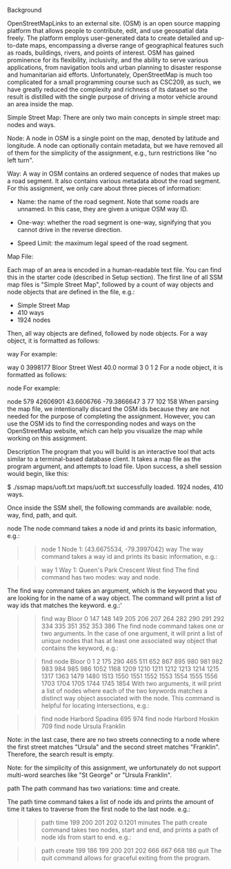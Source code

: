 
Background

OpenStreetMapLinks to an external site. (OSM) is an open source mapping platform that allows people to contribute, edit, and use geospatial data freely. The platform employs user-generated data to create detailed and up-to-date maps, encompassing a diverse range of geographical features such as roads, buildings, rivers, and points of interest. OSM has gained prominence for its flexibility, inclusivity, and the ability to serve various applications, from navigation tools and urban planning to disaster response and humanitarian aid efforts. Unfortunately, OpenStreetMap is much too complicated for a small programming course such as CSC209, as such, we have greatly reduced the complexity and richness of its dataset so the result is distilled with the single purpose of driving a motor vehicle around an area inside the map. 

Simple Street Map: There are only two main concepts in simple street map: nodes and ways.

Node: A node in OSM is a single point on the map, denoted by latitude and longitude. A node can optionally contain metadata, but we have removed all of them for the simplicity of the assignment, e.g., turn restrictions like "no left turn".

Way: A way in OSM contains an ordered sequence of nodes that makes up a road segment. It also contains various metadata about the road segment. For this assignment, we only care about three pieces of information: 

- Name: the name of the road segment. Note that some roads are unnamed. In this case, they are given a unique OSM way ID.

- One-way: whether the road segment is one-way, signifying that you cannot drive in the reverse direction.

- Speed Limit: the maximum legal speed of the road segment.

Map File:

Each map of an area is encoded in a human-readable text file. You can find this in the starter code (described in Setup section). The first line of all SSM map files is "Simple Street Map", followed by a count of way objects and node objects that are defined in the file, e.g.:

 - Simple Street Map
 - 410 ways
 - 1924 nodes
 
 Then, all way objects are defined, followed by node objects. For a way object, it is formatted as follows:

way <id> <osmid> <name>
 <speed limit> <oneway or normal> <number of associated nodes>
 <list of node ids...>
For example:

way 0 3998177 Bloor Street West
 40.0 normal 3
 0 1 2
For a node object, it is formatted as follows:

node <id> <osmid> <latitude> <longitude> <number of associated ways>
 <list of way ids...>
For example:

node 579 42606901 43.6606766 -79.3866647 3
 77 102 158
When parsing the map file, we intentionally discard the OSM ids because they are not needed for the purpose of completing the assignment. However, you can use the OSM ids to find the corresponding nodes and ways on the OpenStreetMap website, which can help you visualize the map while working on this assignment.

Description
The program that you will build is an interactive tool that acts similar to a terminal-based database client. It takes a map file as the program argument, and attempts to load file. Upon success, a shell session would begin, like this:

$ ./ssmap maps/uoft.txt
maps/uoft.txt successfully loaded. 1924 nodes, 410 ways.
>>
Once inside the SSM shell, the following commands are available: node, way, find, path, and quit.

node
The node command takes a node id and prints its basic information, e.g.:

>> node 1
Node 1: (43.6675534, -79.3997042)
way
The way command takes a way id and prints its basic information, e.g.:

>> way 1
Way 1: Queen's Park Crescent West
find
The find command has two modes: way and node. 

The find way command takes an argument, which is the keyword that you are looking for in the name of a way object. The command will print a list of way ids that matches the keyword. e.g.:'

>> find way Bloor
0 147 148 149 205 206 207 264 282 290 291 292 334 335 351 352 353 386
The find node command takes one or two arguments. In the case of one argument, it will print a list of unique nodes that has at least one associated way object that contains the keyword, e.g.:

>> find node Bloor
0 1 2 175 290 465 511 652 867 895 980 981 982 983 984 985 986 1052 1168 1209 1210 1211 1212 1213 1214 1215 1317 1363 1479 1480 1513 1550 1551 1552 1553 1554 1555 1556 1703 1704 1705 1744 1745 1854
With two arguments, it will print a list of nodes where each of the two keywords matches a distinct way object associated with the node. This command is helpful for locating intersections, e.g.:

>> find node Harbord Spadina
695 974
>> find node Harbord Hoskin
709
>> find node Ursula Franklin

>>
Note: in the last case, there are no two streets connecting to a node where the first street matches "Ursula" and the second street matches "Franklin". Therefore, the search result is empty.

Note: for the simplicity of this assignment, we unfortunately do not support multi-word searches like "St George" or "Ursula Franklin".

path
The path command has two variations: time and create.

The path time command takes a list of node ids and prints the amount of time it takes to traverse from the first node to the last node. e.g.:

>> path time 199 200 201 202
0.1201 minutes
The path create command takes two nodes, start and end, and prints a path of node ids from start to end. e.g.:

>> path create 199 186
199 200 201 202 666 667 668 186
quit
The quit command allows for graceful exiting from the program.
